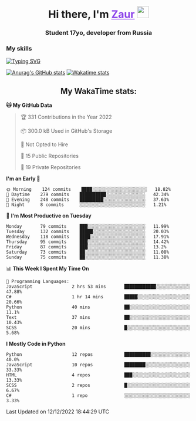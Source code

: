 <h1 align="center">
    Hi there, I'm 
    <a href="https://t.me/skyguy" target="_blank" style="color: #8C43EA">Zaur</a>
    <img src="https://github.com/blackcater/blackcater/raw/main/images/Hi.gif" height="32">
</h1>

<h3 align="center">
    Student 17yo, developer from Russia
</h3>  

### **My skills**
[![Typing SVG](https://readme-typing-svg.herokuapp.com?font=Oxanium&duration=3000&pause=1500&color=8C43EA&height=30&lines=Python:+FastAPI,+Flask,+Aiogram,+Telethon;SQL:+PostgreSQL,+SQLite;Javascript:+React.js;HTML,+CSS+(SCSS))](https://git.io/typing-svg)

[![Anurag's GitHub stats](https://github-readme-stats.vercel.app/api?username=mrskyguy&hide_title=true&count_private=true&show_icons=true&title_color=8C43EA&icon_color=BE57EA&bg_color=30,191919,341b56&text_color=B1B1B1&border_radius=10&hide_border=true)](https://github.com/anuraghazra/github-readme-stats)
[![Wakatime stats](https://github-readme-stats.vercel.app/api/wakatime?username=skyguy&hide_title=true&show_icons=true&title_color=8C43EA&icon_color=BE57EA&bg_color=30,191919,341b56&text_color=B1B1B1&border_radius=10&hide_border=true)](https://github.com/anuraghazra/github-readme-stats)


<h2 align="center"> My WakaTime stats: </h2>

<!--START_SECTION:waka-->
**🐱 My GitHub Data** 

> 🏆 331 Contributions in the Year 2022
 > 
> 📦 300.0 kB Used in GitHub's Storage 
 > 
> 🚫 Not Opted to Hire
 > 
> 📜 15 Public Repositories 
 > 
> 🔑 19 Private Repositories  
 > 
**I'm an Early 🐤** 

```text
🌞 Morning    124 commits    ████░░░░░░░░░░░░░░░░░░░░░   18.82% 
🌆 Daytime    279 commits    ██████████░░░░░░░░░░░░░░░   42.34% 
🌃 Evening    248 commits    █████████░░░░░░░░░░░░░░░░   37.63% 
🌙 Night      8 commits      ░░░░░░░░░░░░░░░░░░░░░░░░░   1.21%

```
📅 **I'm Most Productive on Tuesday** 

```text
Monday       79 commits     ███░░░░░░░░░░░░░░░░░░░░░░   11.99% 
Tuesday      132 commits    █████░░░░░░░░░░░░░░░░░░░░   20.03% 
Wednesday    118 commits    ████░░░░░░░░░░░░░░░░░░░░░   17.91% 
Thursday     95 commits     ███░░░░░░░░░░░░░░░░░░░░░░   14.42% 
Friday       87 commits     ███░░░░░░░░░░░░░░░░░░░░░░   13.2% 
Saturday     73 commits     ██░░░░░░░░░░░░░░░░░░░░░░░   11.08% 
Sunday       75 commits     ██░░░░░░░░░░░░░░░░░░░░░░░   11.38%

```


📊 **This Week I Spent My Time On** 

```text
💬 Programming Languages: 
JavaScript               2 hrs 53 mins       ████████████░░░░░░░░░░░░░   47.88% 
C#                       1 hr 14 mins        █████░░░░░░░░░░░░░░░░░░░░   20.66% 
Python                   40 mins             ██░░░░░░░░░░░░░░░░░░░░░░░   11.1% 
Text                     37 mins             ██░░░░░░░░░░░░░░░░░░░░░░░   10.43% 
SCSS                     20 mins             █░░░░░░░░░░░░░░░░░░░░░░░░   5.68%

```

**I Mostly Code in Python** 

```text
Python                   12 repos            ██████████░░░░░░░░░░░░░░░   40.0% 
JavaScript               10 repos            ████████░░░░░░░░░░░░░░░░░   33.33% 
HTML                     4 repos             ███░░░░░░░░░░░░░░░░░░░░░░   13.33% 
SCSS                     2 repos             █░░░░░░░░░░░░░░░░░░░░░░░░   6.67% 
C#                       1 repo              ░░░░░░░░░░░░░░░░░░░░░░░░░   3.33%

```



 Last Updated on 12/12/2022 18:44:29 UTC
<!--END_SECTION:waka-->
